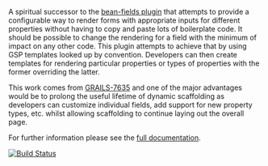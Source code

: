 A spiritual successor to the [bean-fields plugin](http://grails.org/plugin/bean-fields) that attempts to provide a configurable way to render forms with appropriate inputs for different properties without having to copy and paste lots of boilerplate code. It should be possible to change the rendering for a field with the minimum of impact on any other code. This plugin attempts to achieve that by using GSP templates looked up by convention. Developers can then create templates for rendering particular properties or types of properties with the former overriding the latter.

This work comes from [GRAILS-7635](http://jira.grails.org/browse/GRAILS-7635) and one of the major advantages would be to prolong the useful lifetime of dynamic scaffolding as developers can customize individual fields, add support for new property types, etc. whilst allowing scaffolding to continue laying out the overall page.

For further information please see the [full documentation](http://freeside.co/grails-fields).

[![Build Status](https://buildhive.cloudbees.com/job/robfletcher/job/grails-fields/badge/icon)](https://buildhive.cloudbees.com/job/robfletcher/job/grails-fields/)